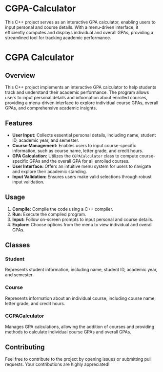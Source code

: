 # CGPA-Calculator
This C++ project serves as an interactive GPA calculator, enabling users to input personal and course details. With a menu-driven interface, it efficiently computes and displays individual and overall GPAs, providing a streamlined tool for tracking academic performance.

# CGPA Calculator

## Overview

This C++ project implements an interactive GPA calculator to help students track and understand their academic performance. The program allows users to input personal details and information about enrolled courses, providing a menu-driven interface to explore individual course GPAs, overall GPAs, and comprehensive academic insights.

## Features

- **User Input:** Collects essential personal details, including name, student ID, academic year, and semester.
- **Course Management:** Enables users to input course-specific information, such as course name, letter grade, and credit hours.
- **GPA Calculation:** Utilizes the `CGPACalculator` class to compute course-specific GPAs and the overall GPA for all enrolled courses.
- **User Interface:** Offers an intuitive menu system for users to navigate and explore their academic standing.
- **Input Validation:** Ensures users make valid selections through robust input validation.

## Usage

1. **Compile:** Compile the code using a C++ compiler.
2. **Run:** Execute the compiled program.
3. **Input:** Follow on-screen prompts to input personal and course details.
4. **Explore:** Choose options from the menu to view individual and overall GPAs.

## Classes

### Student

Represents student information, including name, student ID, academic year, and semester.

### Course

Represents information about an individual course, including course name, letter grade, and credit hours.

### CGPACalculator

Manages GPA calculations, allowing the addition of courses and providing methods to calculate individual course GPAs and overall GPAs.

## Contributing

Feel free to contribute to the project by opening issues or submitting pull requests. Your contributions are highly appreciated!

